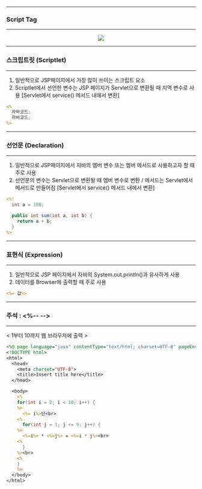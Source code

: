 -----
### Script Tag
-----

<div align = "center">
<img src="https://github.com/sooyounghan/JAVA/assets/34672301/83794b19-f54d-49ee-b468-6da7ef963e90">
</div>

-----
### 스크립트릿 (Scriptlet)
-----
1. 일반적으로 JSP페이지에서 가장 많이 쓰이는 스크립트 요소
2. Scriptlet에서 선언한 변수는 JSP 페이지가 Servlet으로 변환될 때 지역 변수로 사용 [Servlet에서 service() 메서드 내에서 변환]

```jsp
<%
  자바코드;
  자바코드;
%>
```

-----
### 선언문 (Declaration)
-----
1. 일반적으로 JSP페이지에서 자바의 멤버 변수 또는 멤버 메서드로 사용하고자 할 때 주로 사용
2. 선언문의 변수는 Servlet으로 변환될 때 멤버 변수로 변환 / 메서드는 Servlet에서 메서드로 만들어짐 [Servlet에서 service() 메서드 내에서 변환]

```jsp
<%!
  int a = 100;

  public int sum(int a, int b) {
    return a + b;
  }
%>
```

-----
### 표현식 (Expression)
-----
1. 일반적으로 JSP 페이지에서 자바의 System.out.println()과 유사하게 사용
2. 데이터를 Browser에 출력할 때 주로 사용

```jsp
<%= 값%>
```

-----
### 주석 : <%-- --> 
-----

< 1부터 10까지 웹 브라우저에 출력 >
```jsp
<%@ page language="java" contentType="text/html; charset=UTF-8" pageEncoding="UTF-8"%>
<!DOCTYPE html>
<html>
  <head>
    <meta charset="UTF-8">
    <title>Insert title here</title>
  </head>

  <body>
    <%
    for(int i = 2; i < 10; i++) {
    %>
      <%= i%>단<br>
    <%
      for(int j = 1; j <= 9; j++) { 
    %>
      <%=i%> * <%=j%> = <%=i * j%><br>
    <%
      }
    %><br>
    <%
    }
    %>
  </body>
</html>
```